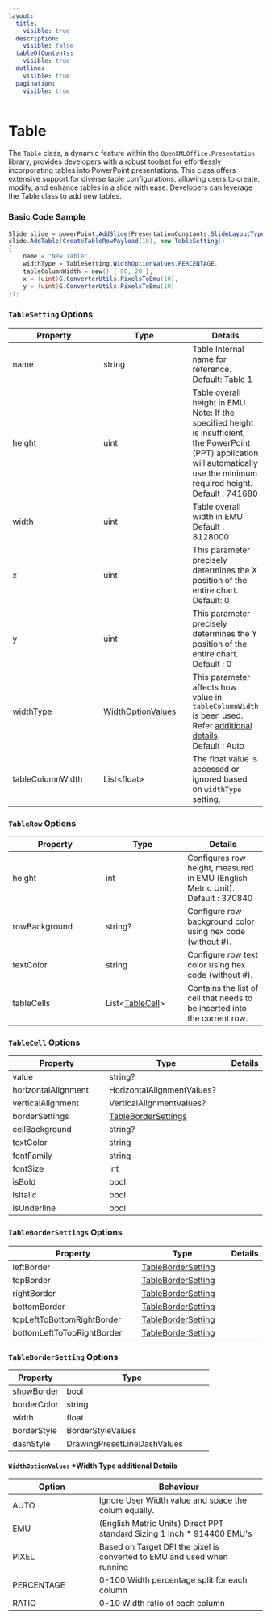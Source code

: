 ```yaml
---
layout:
  title:
    visible: true
  description:
    visible: false
  tableOfContents:
    visible: true
  outline:
    visible: true
  pagination:
    visible: true
---
```


# Table

The `Table` class, a dynamic feature within the `OpenXMLOffice.Presentation` library, provides developers with a robust toolset for effortlessly incorporating tables into PowerPoint presentations. This class offers extensive support for diverse table configurations, allowing users to create, modify, and enhance tables in a slide with ease. Developers can leverage the Table class to add new tables.

### Basic Code Sample

```csharp
Slide slide = powerPoint.AddSlide(PresentationConstants.SlideLayoutType.BLANK);
slide.AddTable(CreateTableRowPayload(10), new TableSetting()
{
	name = "New Table",
	widthType = TableSetting.WidthOptionValues.PERCENTAGE,
	tableColumnWidth = new() { 80, 20 },
	x = (uint)G.ConverterUtils.PixelsToEmu(10),
	y = (uint)G.ConverterUtils.PixelsToEmu(10)
});
```

### `TableSetting` Options

<table><thead><tr><th width="188">Property</th><th width="176">Type</th><th>Details</th></tr></thead><tbody><tr><td>name</td><td>string</td><td>Table Internal name for reference. Default: Table 1</td></tr><tr><td>height</td><td>uint</td><td>Table overall height in EMU.<br>Note: If the specified height is insufficient, the PowerPoint (PPT) application will automatically use the minimum required height.<br>Default : 741680</td></tr><tr><td>width</td><td>uint</td><td>Table overall width in EMU<br>Default : 8128000</td></tr><tr><td>x</td><td>uint</td><td>This parameter precisely determines the X position of the entire chart. Default: 0</td></tr><tr><td>y</td><td>uint</td><td>This parameter precisely determines the Y position of the entire chart. Default : 0</td></tr><tr><td>widthType</td><td><a href="table.md#widthoptionvalues-width-type-additional-details">WidthOptionValues</a></td><td>This parameter affects how value in <code>tableColumnWidth</code> is been used. Refer <a href="table.md#width-type-additional-details">additional details</a>.<br>Default : Auto</td></tr><tr><td>tableColumnWidth</td><td>List&#x3C;float></td><td>The float value is accessed or ignored based on <code>widthType</code> setting.</td></tr></tbody></table>

### `TableRow` Options

<table><thead><tr><th width="169">Property</th><th width="146">Type</th><th>Details</th></tr></thead><tbody><tr><td>height</td><td>int</td><td>Configures row height, measured in EMU (English Metric Unit).<br>Default : 370840</td></tr><tr><td>rowBackground</td><td>string?</td><td>Configure row background color using hex code (without #).</td></tr><tr><td>textColor</td><td>string</td><td>Configure row text color using hex code (without #).</td></tr><tr><td>tableCells</td><td>List&#x3C;<a href="table.md#tablecell-options">TableCell</a>></td><td>Contains the list of cell that needs to be inserted into the current row.</td></tr></tbody></table>

### `TableCell` Options

<table><thead><tr><th width="203">Property</th><th width="242">Type</th><th>Details</th></tr></thead><tbody><tr><td>value</td><td>string?</td><td></td></tr><tr><td>horizontalAlignment</td><td>HorizontalAlignmentValues?</td><td></td></tr><tr><td>verticalAlignment</td><td>VerticalAlignmentValues?</td><td></td></tr><tr><td>borderSettings</td><td><a href="table.md#tablebordersettings-options">TableBorderSettings</a></td><td></td></tr><tr><td>cellBackground</td><td>string?</td><td></td></tr><tr><td>textColor</td><td>string</td><td></td></tr><tr><td>fontFamily</td><td>string</td><td></td></tr><tr><td>fontSize</td><td>int</td><td></td></tr><tr><td>isBold</td><td>bool</td><td></td></tr><tr><td>isItalic</td><td>bool</td><td></td></tr><tr><td>isUnderline</td><td>bool</td><td></td></tr></tbody></table>

### `TableBorderSettings` Options

<table><thead><tr><th width="265">Property</th><th width="180">Type</th><th>Details</th></tr></thead><tbody><tr><td>leftBorder</td><td><a href="table.md#tablebordersetting-options">TableBorderSetting</a></td><td></td></tr><tr><td>topBorder</td><td><a href="table.md#tablebordersetting-options">TableBorderSetting</a></td><td></td></tr><tr><td>rightBorder</td><td><a href="table.md#tablebordersetting-options">TableBorderSetting</a></td><td></td></tr><tr><td>bottomBorder</td><td><a href="table.md#tablebordersetting-options">TableBorderSetting</a></td><td></td></tr><tr><td>topLeftToBottomRightBorder</td><td><a href="table.md#tablebordersetting-options">TableBorderSetting</a></td><td></td></tr><tr><td>bottomLeftToTopRightBorder</td><td><a href="table.md#tablebordersetting-options">TableBorderSetting</a></td><td></td></tr></tbody></table>

### `TableBorderSetting` Options

<table><thead><tr><th>Property</th><th width="259">Type</th><th></th></tr></thead><tbody><tr><td>showBorder</td><td>bool</td><td></td></tr><tr><td>borderColor</td><td>string</td><td></td></tr><tr><td>width</td><td>float</td><td></td></tr><tr><td>borderStyle</td><td>BorderStyleValues</td><td></td></tr><tr><td>dashStyle</td><td>DrawingPresetLineDashValues</td><td></td></tr></tbody></table>

#### `WidthOptionValues` \*Width Type additional Details

<table><thead><tr><th width="156">Option</th><th>Behaviour</th></tr></thead><tbody><tr><td>AUTO</td><td>Ignore User Width value and space the colum equally.</td></tr><tr><td>EMU</td><td>(English Metric Units) Direct PPT standard Sizing 1 Inch * 914400 EMU's</td></tr><tr><td>PIXEL</td><td>Based on Target DPI the pixel is converted to EMU and used when running</td></tr><tr><td>PERCENTAGE</td><td>0-100 Width percentage split for each column</td></tr><tr><td>RATIO</td><td>0-10 Width ratio of each column</td></tr></tbody></table>
